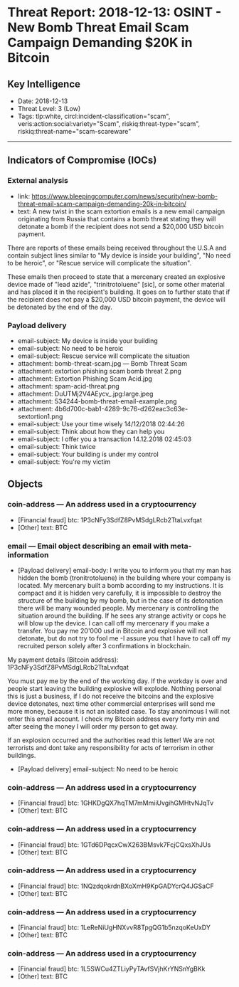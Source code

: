 # Threat Report: 2018-12-13: OSINT - New Bomb Threat Email Scam Campaign Demanding $20K in Bitcoin


## Key Intelligence
* Date: 2018-12-13
* Threat Level: 3 (Low)
* Tags: tlp:white, circl:incident-classification="scam", veris:action:social:variety="Scam", riskiq:threat-type="scam", riskiq:threat-name="scam-scareware"

---

## Indicators of Compromise (IOCs)
### External analysis
* link: https://www.bleepingcomputer.com/news/security/new-bomb-threat-email-scam-campaign-demanding-20k-in-bitcoin/
* text: A new twist in the scam extortion emails is a new email campaign originating from Russia that contains a bomb threat stating they will detonate a bomb if the recipient does not send a $20,000 USD bitcoin payment.

There are reports of these emails being received throughout the U.S.A and contain subject lines similar to "My device is inside your building", "No need to be heroic", or "Rescue service will complicate the situation".

These emails then proceed to state that a mercenary created an explosive device made of "lead azide", "trinitrotoluene" [sic], or some other material and has placed it in the recipient's building. It goes on to further state that if the recipient does not pay a $20,000 USD bitcoin payment, the device will be detonated by the end of the day.

### Payload delivery
* email-subject: My device is inside your building
* email-subject: No need to be heroic
* email-subject: Rescue service will complicate the situation
* attachment: bomb-threat-scam.jpg — Bomb Threat Scam
* attachment: extortion phishing scam bomb threat 2.png
* attachment: Extortion Phishing Scam Acid.jpg
* attachment: spam-acid-threat.png
* attachment: DuUTMj2V4AEycv_.jpg:large.jpeg
* attachment: 534244-bomb-threat-email-example.png
* attachment: 4b6d700c-bab1-4289-9c76-d262eac3c63e-sextortion1.png
* email-subject: Use your time wisely 14/12/2018 02:44:26
* email-subject: Think about how they can help you
* email-subject: I offer you a transaction 14.12.2018 02:45:03
* email-subject: Think twice
* email-subject: Your building is under my control
* email-subject: You're my victim

## Objects
### coin-address — An address used in a cryptocurrency
* [Financial fraud] btc: 1P3cNFy3SdfZ8PvMSdgLRcb2TtaLvxfqat
* [Other] text: BTC

### email — Email object describing an email with meta-information
* [Payload delivery] email-body: I write you to inform you that my man has hidden the bomb (tronitrotoluene) in the building where your company is located. My mercenary built a bomb according to my instructions. It is compact and it is hidden very carefully, it is impossible to destroy the structure of the building by my bomb, but in the case of its detonation there will be many wounded people.
My mercenary is controlling the situation around the building. If he sees any strange activity or cops he will blow up the device.
I can call off my mercenary if you make a transfer. You pay me 20'000 usd in Bitcoin and explosive will not detonate, but do not try to fool me -I assure you that I have to call off my recruited person solely after 3 confirmations in blockchain. 

My payment details (Bitcoin address): 1P3cNFy3SdfZ8PvMSdgLRcb2TtaLvxfqat

You must pay me by the end of the working day. If the workday is over and people start leaving the building explosive will explode.
Nothing personal this is just a business, if I do not receive the bitcoins and the explosive device detonates, next time other commercial enterprises will send me more money, because it is not an isolated case.
To stay anonimous I will not enter this email account. I check my Bitcoin address every forty min and after seeing the money I will order my person to get away.

If an explosion occurred and the authorities read this letter!
We are not terrorists and dont take any  responsibility for acts of terrorism in other buildings.
* [Payload delivery] email-subject: No need to be heroic

### coin-address — An address used in a cryptocurrency
* [Financial fraud] btc: 1GHKDgQX7hqTM7mMmiiUvgihGMHtvNJqTv
* [Other] text: BTC

### coin-address — An address used in a cryptocurrency
* [Financial fraud] btc: 1GTd6DPqcxCwX263BMsvk7FcjCQxsXhJUs
* [Other] text: BTC

### coin-address — An address used in a cryptocurrency
* [Financial fraud] btc: 1NQzdqokrdnBXoXmH9KpGADYcrQ4JGSaCF
* [Other] text: BTC

### coin-address — An address used in a cryptocurrency
* [Financial fraud] btc: 1LeReNiUgHNXvvR8TpgQG1b5nzqoKeUxDY
* [Other] text: BTC

### coin-address — An address used in a cryptocurrency
* [Financial fraud] btc: 1L5SWCu4ZTLiyPyTAvfSVjhKrYNSnYgBKk
* [Other] text: BTC

